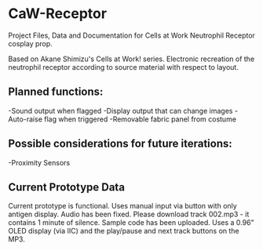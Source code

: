 # CaW-Receptor
Project Files, Data and Documentation for Cells at Work Neutrophil Receptor cosplay prop.

Based on Akane Shimizu's Cells at Work! series.
Electronic recreation of the neutrophil receptor according to source material with respect to layout.

## **Planned functions:**
-Sound output when flagged
-Display output that can change images
-Auto-raise flag when triggered
-Removable fabric panel from costume

## **Possible considerations for future iterations:**
-Proximity Sensors

## **Current Prototype Data**
Current prototype is functional. Uses manual input via button with only antigen display. 
Audio has been fixed. Please download track 002.mp3 - it contains 1 minute of silence. 
Sample code has been uploaded. Uses a 0.96" OLED display (via IIC) and the play/pause and next track buttons on the MP3.

